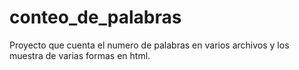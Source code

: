 # conteo_de_palabras
Proyecto que cuenta el numero de palabras en varios archivos y los muestra de varias formas en html.

